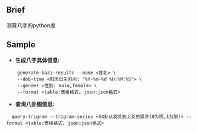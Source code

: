 ## Brief

测算八字的python库

## Sample

- **生成八字具体信息:**

```
    generate-bazi-results --name <姓名> \
    --dob-time <阳历出生时间: "%Y-%m-%d %H:%M:%S"> \
    --gender <性别: male,female> \
    --format <table:表格格式, json:json格式>
```

- **查询八卦图信息:**

```
  query-trigram --trigram-series <64卦从初爻到上爻的顺序(0为阴,1为阳)> --format <table:表格格式, json:json格式>
```

